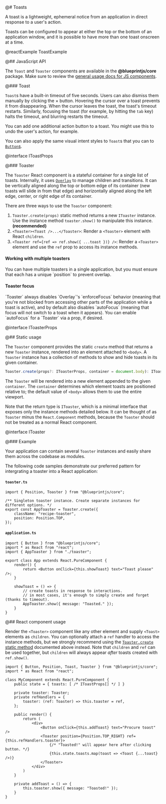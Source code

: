 @# Toasts

A toast is a lightweight, ephemeral notice from an application in direct response to a user's action.


Toasts can be configured to appear at either the top or the bottom of an application window, and it is possible to
have more than one toast onscreen at a time.

@reactExample ToastExample

@## JavaScript API

The `Toast` and `Toaster` components are available in the __@blueprintjs/core__ package.
Make sure to review the [general usage docs for JS components](#blueprint.usage).

@### Toast

`Toast`s have a built-in timeout of five seconds. Users can also dismiss them manually by clicking the &times; button.
Hovering the cursor over a toast prevents it from disappearing. When the cursor leaves the toast, the toast's timeout restarts.
Similarly, focusing the toast (for example, by hitting the `tab` key) halts the timeout, and blurring restarts the timeout.

You can add one additional action button to a toast. You might use this to undo the user's action, for example.

You can also apply the same visual intent styles to `Toast`s that you can to [`Button`s](#core/components/button.css-api).

@interface IToastProps

@### Toaster

The `Toaster` React component is a stateful container for a single list of toasts. Internally, it
uses [`Overlay`](#core/components/overlay) to manage children and transitions. It can be vertically
aligned along the top or bottom edge of its container (new toasts will slide in from that edge) and
horizontally aligned along the left edge, center, or right edge of its container.

There are three ways to use the `Toaster` component:

1. `Toaster.create(props)` static method returns a new `IToaster` instance. Use the instance method `toaster.show()` to manipulate this instance. __(recommended)__
1. `<Toaster><Toast />...</Toaster>`: Render a `<Toaster>` element with React `children`.
1. `<Toaster ref={ref => ref.show({ ...toast })} />`: Render a `<Toaster>` element and use the `ref` prop to access its instance methods.

<div class="pt-callout pt-intent-primary pt-icon-info-sign">
    <h4>Working with multiple toasters</h4>
    You can have multiple toasters in a single application, but you must ensure that each has a unique
    `position` to prevent overlap.
</div>

<div class="pt-callout pt-intent-primary pt-icon-info-sign">
    <h4>Toaster focus</h4>
    `Toaster` always disables `Overlay`'s `enforceFocus` behavior (meaning that you're not blocked
    from accessing other parts of the application while a toast is active), and by default also
    disables `autoFocus` (meaning that focus will not switch to a toast when it appears). You can
    enable `autoFocus` for a `Toaster` via a prop, if desired.
</div>


@interface IToasterProps

@## Static usage

The `Toaster` component provides the static `create` method that returns a new `Toaster` instance, rendered into an
element attached to `<body>`. A `Toaster` instance
has a collection of methods to show and hide toasts in its given container.

```ts
Toaster.create(props?: IToasterProps, container = document.body): IToaster
```


The `Toaster` will be rendered into a new element appended to the given `container`. The `container` determines which element toasts are positioned relative to; the default value of `<body>` allows them to use the entire viewport.

Note that the return type is `IToaster`, which is a minimal interface that exposes only the instance
methods detailed below. It can be thought of as `Toaster` minus the `React.Component` methods,
because the `Toaster` should not be treated as a normal React component.

@interface IToaster

@### Example

Your application can contain several `Toaster` instances and easily share them across the codebase as modules.

The following code samples demonstrate our preferred pattern for intergrating a toaster into a React application:

#### `toaster.ts`
```tsx
import { Position, Toaster } from "@blueprintjs/core";

/** Singleton toaster instance. Create separate instances for different options. */
export const AppToaster = Toaster.create({
    className: "recipe-toaster",
    position: Position.TOP,
});
```

#### `application.ts`
```tsx
import { Button } from "@blueprintjs/core";
import * as React from "react";
import { AppToaster } from "./toaster";

export class App extends React.PureComponent {
    render() {
        return <Button onClick={this.showToast} text="Toast please" />;
    }

    showToast = () => {
        // create toasts in response to interactions.
        // in most cases, it's enough to simply create and forget (thanks to timeout).
        AppToaster.show({ message: "Toasted." });
    }
}
```

@## React component usage

Render the `<Toaster>` component like any other element and supply `<Toast>` elements as `children`. You can
optionally attach a `ref` handler to access the instance methods, but we strongly recommend using the
[`Toaster.create` static method](#core/components/toast.static-usage) documented above instead. Note that
`children` and `ref` can be used together, but `children` will always appear _after_ toasts created with
`ref.show()`.

```tsx
import { Button, Position, Toast, Toaster } from "@blueprintjs/core";
import * as React from "react";

class MyComponent extends React.PureComponent {
    public state = { toasts: [ /* IToastProps[] */ ] }

    private toaster: Toaster;
    private refHandlers = {
        toaster: (ref: Toaster) => this.toaster = ref,
    };

    public render() {
        return (
            <div>
                <Button onClick={this.addToast} text="Procure toast" />
                <Toaster position={Position.TOP_RIGHT} ref={this.refHandlers.toaster}>
                    {/* "Toasted!" will appear here after clicking button. */}
                    {this.state.toasts.map(toast => <Toast {...toast} />)}
                </Toaster>
            </div>
        )
    }

    private addToast = () => {
        this.toaster.show({ message: "Toasted!" });
    }
}
```
